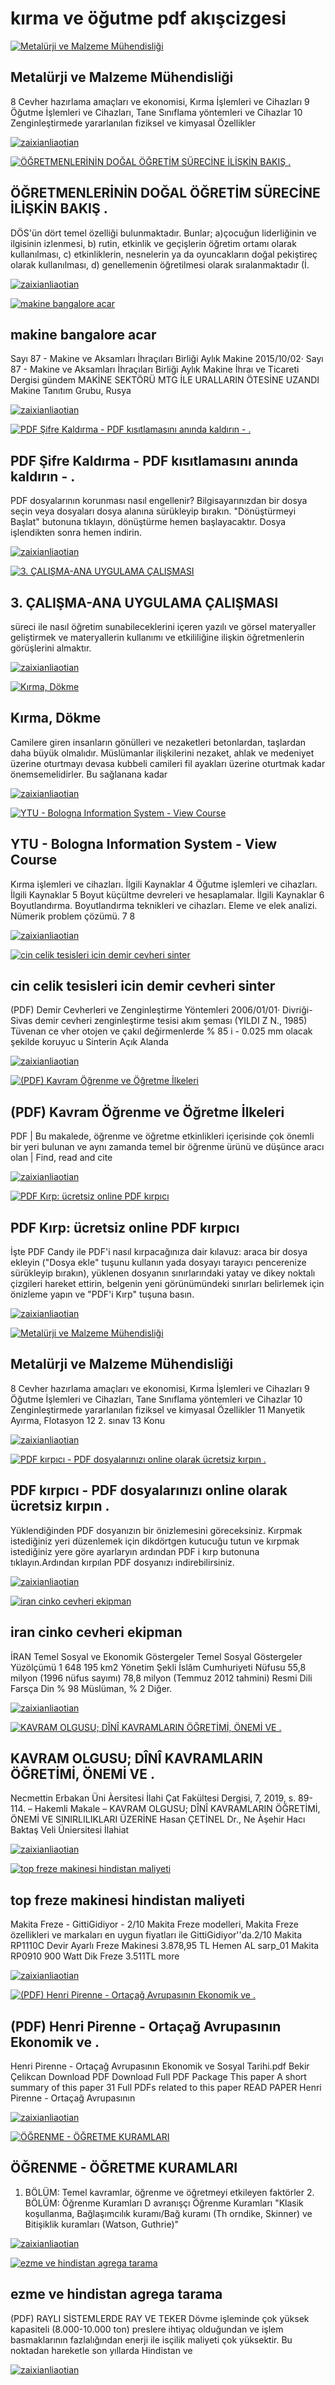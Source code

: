 # kırma ve öğutme pdf akışcizgesi
<a href="https://mnn.zoosnet.net/LR/Chatpre.aspx?id=MNN94995150&p=https://topgrinding.com/" target="_blank">![Metalürji ve Malzeme Mühendisliği](https://github.com/technlg/images/blob/main/17.jpg)</a>
## Metalürji ve Malzeme Mühendisliği
8 Cevher hazırlama amaçları ve ekonomisi, Kırma İşlemleri ve Cihazları 9 Öğutme İşlemleri ve Cihazları, Tane Sınıflama yöntemleri ve Cihazlar 10 Zenginleştirmede yararlanılan fiziksel ve kimyasal Özellikler
<a href="https://mnn.zoosnet.net/LR/Chatpre.aspx?id=MNN94995150&p=https://topgrinding.com/" target="_blank"><img src="https://github.com/technlg/images/raw/main/chat11.jpg" alt="zaixianliaotian"/></a><a href="//whatsapp.shibangsoft.com/WhatsApp.php" ><img src="https://github.com/technlg/images/raw/main/chat11.png" alt=""></a>
<a href="https://mnn.zoosnet.net/LR/Chatpre.aspx?id=MNN94995150&p=https://topgrinding.com/" target="_blank">![ÖĞRETMENLERİNİN DOĞAL ÖĞRETİM SÜRECİNE İLİŞKİN BAKIŞ .](https://github.com/technlg/images/blob/main/17.jpg)</a>
## ÖĞRETMENLERİNİN DOĞAL ÖĞRETİM SÜRECİNE İLİŞKİN BAKIŞ .
DÖS'ün dört temel özelliği bulunmaktadır. Bunlar; a)çocuğun liderliğinin ve ilgisinin izlenmesi, b) rutin, etkinlik ve geçişlerin öğretim ortamı olarak kullanılması, c) etkinliklerin, nesnelerin ya da oyuncakların doğal pekiştireç olarak kullanılması, d) genellemenin öğretilmesi olarak sıralanmaktadır (İ.
<a href="https://mnn.zoosnet.net/LR/Chatpre.aspx?id=MNN94995150&p=https://topgrinding.com/" target="_blank"><img src="https://github.com/technlg/images/raw/main/chat11.jpg" alt="zaixianliaotian"/></a><a href="//whatsapp.shibangsoft.com/WhatsApp.php" ><img src="https://github.com/technlg/images/raw/main/chat11.png" alt=""></a>
<a href="https://mnn.zoosnet.net/LR/Chatpre.aspx?id=MNN94995150&p=https://topgrinding.com/" target="_blank">![makine bangalore acar](https://github.com/technlg/images/blob/main/9.jpg)</a>
## makine bangalore acar
Sayı 87 - Makine ve Aksamları İhraçıları Birliği Aylık Makine 2015/10/02· Sayı 87 - Makine ve Aksamları İhraçıları Birliği Aylık Makine İhraı ve Ticareti Dergisi gündem MAKİNE SEKTÖRÜ MTG İLE URALLARIN ÖTESİNE UZANDI Makine Tanıtım Grubu, Rusya
<a href="https://mnn.zoosnet.net/LR/Chatpre.aspx?id=MNN94995150&p=https://topgrinding.com/" target="_blank"><img src="https://github.com/technlg/images/raw/main/chat11.jpg" alt="zaixianliaotian"/></a><a href="//whatsapp.shibangsoft.com/WhatsApp.php" ><img src="https://github.com/technlg/images/raw/main/chat11.png" alt=""></a>
<a href="https://mnn.zoosnet.net/LR/Chatpre.aspx?id=MNN94995150&p=https://topgrinding.com/" target="_blank">![PDF Şifre Kaldırma - PDF kısıtlamasını anında kaldırın - .](https://github.com/technlg/images/blob/main/32.jpg)</a>
## PDF Şifre Kaldırma - PDF kısıtlamasını anında kaldırın - .
PDF dosyalarının korunması nasıl engellenir? Bilgisayarınızdan bir dosya seçin veya dosyaları dosya alanına sürükleyip bırakın. "Dönüştürmeyi Başlat" butonuna tıklayın, dönüştürme hemen başlayacaktır. Dosya işlendikten sonra hemen indirin.
<a href="https://mnn.zoosnet.net/LR/Chatpre.aspx?id=MNN94995150&p=https://topgrinding.com/" target="_blank"><img src="https://github.com/technlg/images/raw/main/chat11.jpg" alt="zaixianliaotian"/></a><a href="//whatsapp.shibangsoft.com/WhatsApp.php" ><img src="https://github.com/technlg/images/raw/main/chat11.png" alt=""></a>
<a href="https://mnn.zoosnet.net/LR/Chatpre.aspx?id=MNN94995150&p=https://topgrinding.com/" target="_blank">![3. ÇALIŞMA-ANA UYGULAMA ÇALIŞMASI](https://github.com/technlg/images/blob/main/32.jpg)</a>
## 3. ÇALIŞMA-ANA UYGULAMA ÇALIŞMASI
süreci ile nasıl öğretim sunabileceklerini içeren yazılı ve görsel materyaller geliştirmek ve materyallerin kullanımı ve etkililiğine ilişkin öğretmenlerin görüşlerini almaktır.
<a href="https://mnn.zoosnet.net/LR/Chatpre.aspx?id=MNN94995150&p=https://topgrinding.com/" target="_blank"><img src="https://github.com/technlg/images/raw/main/chat11.jpg" alt="zaixianliaotian"/></a><a href="//whatsapp.shibangsoft.com/WhatsApp.php" ><img src="https://github.com/technlg/images/raw/main/chat11.png" alt=""></a>
<a href="https://mnn.zoosnet.net/LR/Chatpre.aspx?id=MNN94995150&p=https://topgrinding.com/" target="_blank">![Kırma, Dökme](https://github.com/technlg/images/blob/main/7.jpg)</a>
## Kırma, Dökme
Camilere giren insanların gönülleri ve nezaketleri betonlardan, taşlardan daha büyük olmalıdır. Müslümanlar ilişkilerini nezaket, ahlak ve medeniyet üzerine oturtmayı devasa kubbeli camileri fil ayakları üzerine oturtmak kadar önemsemelidirler. Bu sağlanana kadar
<a href="https://mnn.zoosnet.net/LR/Chatpre.aspx?id=MNN94995150&p=https://topgrinding.com/" target="_blank"><img src="https://github.com/technlg/images/raw/main/chat11.jpg" alt="zaixianliaotian"/></a><a href="//whatsapp.shibangsoft.com/WhatsApp.php" ><img src="https://github.com/technlg/images/raw/main/chat11.png" alt=""></a>
<a href="https://mnn.zoosnet.net/LR/Chatpre.aspx?id=MNN94995150&p=https://topgrinding.com/" target="_blank">![YTU - Bologna Information System - View Course](https://github.com/technlg/images/blob/main/5.jpg)</a>
## YTU - Bologna Information System - View Course
Kırma işlemleri ve cihazları. İlgili Kaynaklar 4 Öğutme işlemleri ve cihazları. İlgili Kaynaklar 5 Boyut küçültme devreleri ve hesaplamalar. İlgili Kaynaklar 6 Boyutlandırma. Boyutlandırma teknikleri ve cihazları. Eleme ve elek analizi. Nümerik problem çözümü. 7 8
<a href="https://mnn.zoosnet.net/LR/Chatpre.aspx?id=MNN94995150&p=https://topgrinding.com/" target="_blank"><img src="https://github.com/technlg/images/raw/main/chat11.jpg" alt="zaixianliaotian"/></a><a href="//whatsapp.shibangsoft.com/WhatsApp.php" ><img src="https://github.com/technlg/images/raw/main/chat11.png" alt=""></a>
<a href="https://mnn.zoosnet.net/LR/Chatpre.aspx?id=MNN94995150&p=https://topgrinding.com/" target="_blank">![cin celik tesisleri icin demir cevheri sinter](https://github.com/technlg/images/blob/main/20.jpg)</a>
## cin celik tesisleri icin demir cevheri sinter
(PDF) Demir Cevherleri ve Zenginleştirme Yöntemleri 2006/01/01· Divriği-Sivas demir cevheri zenginleştirme tesisi akım şeması (YILDI Z N., 1985) Tüvenan ce vher otojen ve çakıl değirmenlerde % 85 i - 0.025 mm olacak şekilde koruyuc u Sinterin Açık Alanda
<a href="https://mnn.zoosnet.net/LR/Chatpre.aspx?id=MNN94995150&p=https://topgrinding.com/" target="_blank"><img src="https://github.com/technlg/images/raw/main/chat11.jpg" alt="zaixianliaotian"/></a><a href="//whatsapp.shibangsoft.com/WhatsApp.php" ><img src="https://github.com/technlg/images/raw/main/chat11.png" alt=""></a>
<a href="https://mnn.zoosnet.net/LR/Chatpre.aspx?id=MNN94995150&p=https://topgrinding.com/" target="_blank">![(PDF) Kavram Öğrenme ve Öğretme İlkeleri](https://github.com/technlg/images/blob/main/48.jpg)</a>
## (PDF) Kavram Öğrenme ve Öğretme İlkeleri
PDF | Bu makalede, öğrenme ve öğretme etkinlikleri içerisinde çok önemli bir yeri bulunan ve aynı zamanda temel bir öğrenme ürünü ve düşünce aracı olan | Find, read and cite 
<a href="https://mnn.zoosnet.net/LR/Chatpre.aspx?id=MNN94995150&p=https://topgrinding.com/" target="_blank"><img src="https://github.com/technlg/images/raw/main/chat11.jpg" alt="zaixianliaotian"/></a><a href="//whatsapp.shibangsoft.com/WhatsApp.php" ><img src="https://github.com/technlg/images/raw/main/chat11.png" alt=""></a>
<a href="https://mnn.zoosnet.net/LR/Chatpre.aspx?id=MNN94995150&p=https://topgrinding.com/" target="_blank">![PDF Kırp: ücretsiz online PDF kırpıcı](https://github.com/technlg/images/blob/main/1.jpg)</a>
## PDF Kırp: ücretsiz online PDF kırpıcı
İşte PDF Candy ile PDF'i nasıl kırpacağınıza dair kılavuz: araca bir dosya ekleyin ("Dosya ekle" tuşunu kullanın yada dosyayı tarayıcı pencerenize sürükleyip bırakın), yüklenen dosyanın sınırlarındaki yatay ve dikey noktalı çizgileri hareket ettirin, belgenin yeni görünümündeki sınırları belirlemek için önizleme yapın ve "PDF'i Kırp" tuşuna basın.
<a href="https://mnn.zoosnet.net/LR/Chatpre.aspx?id=MNN94995150&p=https://topgrinding.com/" target="_blank"><img src="https://github.com/technlg/images/raw/main/chat11.jpg" alt="zaixianliaotian"/></a><a href="//whatsapp.shibangsoft.com/WhatsApp.php" ><img src="https://github.com/technlg/images/raw/main/chat11.png" alt=""></a>
<a href="https://mnn.zoosnet.net/LR/Chatpre.aspx?id=MNN94995150&p=https://topgrinding.com/" target="_blank">![Metalürji ve Malzeme Mühendisliği](https://github.com/technlg/images/blob/main/14.jpg)</a>
## Metalürji ve Malzeme Mühendisliği
8 Cevher hazırlama amaçları ve ekonomisi, Kırma İşlemleri ve Cihazları 9 Öğutme İşlemleri ve Cihazları, Tane Sınıflama yöntemleri ve Cihazlar 10 Zenginleştirmede yararlanılan fiziksel ve kimyasal Özellikler 11 Manyetik Ayırma, Flotasyon 12 2. sınav 13 Konu
<a href="https://mnn.zoosnet.net/LR/Chatpre.aspx?id=MNN94995150&p=https://topgrinding.com/" target="_blank"><img src="https://github.com/technlg/images/raw/main/chat11.jpg" alt="zaixianliaotian"/></a><a href="//whatsapp.shibangsoft.com/WhatsApp.php" ><img src="https://github.com/technlg/images/raw/main/chat11.png" alt=""></a>
<a href="https://mnn.zoosnet.net/LR/Chatpre.aspx?id=MNN94995150&p=https://topgrinding.com/" target="_blank">![PDF kırpıcı - PDF dosyalarınızı online olarak ücretsiz kırpın .](https://github.com/technlg/images/blob/main/2.jpg)</a>
## PDF kırpıcı - PDF dosyalarınızı online olarak ücretsiz kırpın .
Yüklendiğinden PDF dosyanızın bir önizlemesini göreceksiniz. Kırpmak istediğiniz yeri düzenlemek için dikdörtgen kutucuğu tutun ve kırpmak istediğiniz yere göre ayarlaryın ardından PDF i kırp butonuna tıklayın.Ardından kırpılan PDF dosyanızı indirebilirsiniz.
<a href="https://mnn.zoosnet.net/LR/Chatpre.aspx?id=MNN94995150&p=https://topgrinding.com/" target="_blank"><img src="https://github.com/technlg/images/raw/main/chat11.jpg" alt="zaixianliaotian"/></a><a href="//whatsapp.shibangsoft.com/WhatsApp.php" ><img src="https://github.com/technlg/images/raw/main/chat11.png" alt=""></a>
<a href="https://mnn.zoosnet.net/LR/Chatpre.aspx?id=MNN94995150&p=https://topgrinding.com/" target="_blank">![iran cinko cevheri ekipman](https://github.com/technlg/images/blob/main/24.jpg)</a>
## iran cinko cevheri ekipman
İRAN Temel Sosyal ve Ekonomik Göstergeler Temel Sosyal Göstergeler Yüzölçümü 1 648 195 km2 Yönetim Şekli İslâm Cumhuriyeti Nüfusu 55,8 milyon (1996 nüfus sayımı) 78,8 milyon (Temmuz 2012 tahmini) Resmi Dili Farsça Din % 98 Müslüman, % 2 Diğer.
<a href="https://mnn.zoosnet.net/LR/Chatpre.aspx?id=MNN94995150&p=https://topgrinding.com/" target="_blank"><img src="https://github.com/technlg/images/raw/main/chat11.jpg" alt="zaixianliaotian"/></a><a href="//whatsapp.shibangsoft.com/WhatsApp.php" ><img src="https://github.com/technlg/images/raw/main/chat11.png" alt=""></a>
<a href="https://mnn.zoosnet.net/LR/Chatpre.aspx?id=MNN94995150&p=https://topgrinding.com/" target="_blank">![KAVRAM OLGUSU; DÎNÎ KAVRAMLARIN ÖĞRETİMİ, ÖNEMİ VE .](https://github.com/technlg/images/blob/main/6.jpg)</a>
## KAVRAM OLGUSU; DÎNÎ KAVRAMLARIN ÖĞRETİMİ, ÖNEMİ VE .
Necmettin Erbakan Üni Àersitesi İlahi Çat Fakültesi Dergisi, 7, 2019, s. 89-114. – Hakemli Makale – KAVRAM OLGUSU; DÎNÎ KAVRAMLARIN ÖĞRETİMİ, ÖNEMİ VE SINIRLILIKLARI ÜZERİNE Hasan ÇETİNEL Dr., Ne Àşehir Hacı Baktaş Veli Üniersitesi İlahiat
<a href="https://mnn.zoosnet.net/LR/Chatpre.aspx?id=MNN94995150&p=https://topgrinding.com/" target="_blank"><img src="https://github.com/technlg/images/raw/main/chat11.jpg" alt="zaixianliaotian"/></a><a href="//whatsapp.shibangsoft.com/WhatsApp.php" ><img src="https://github.com/technlg/images/raw/main/chat11.png" alt=""></a>
<a href="https://mnn.zoosnet.net/LR/Chatpre.aspx?id=MNN94995150&p=https://topgrinding.com/" target="_blank">![top freze makinesi hindistan maliyeti](https://github.com/technlg/images/blob/main/11.jpg)</a>
## top freze makinesi hindistan maliyeti
Makita Freze - GittiGidiyor - 2/10 Makita Freze modelleri, Makita Freze özellikleri ve markaları en uygun fiyatları ile GittiGidiyor''da.2/10 Makita RP1110C Devir Ayarlı Freze Makinesi 3.878,95 TL Hemen AL sarp_01 Makita RP0910 900 Watt Dik Freze 3.511TL more
<a href="https://mnn.zoosnet.net/LR/Chatpre.aspx?id=MNN94995150&p=https://topgrinding.com/" target="_blank"><img src="https://github.com/technlg/images/raw/main/chat11.jpg" alt="zaixianliaotian"/></a><a href="//whatsapp.shibangsoft.com/WhatsApp.php" ><img src="https://github.com/technlg/images/raw/main/chat11.png" alt=""></a>
<a href="https://mnn.zoosnet.net/LR/Chatpre.aspx?id=MNN94995150&p=https://topgrinding.com/" target="_blank">![(PDF) Henri Pirenne - Ortaçağ Avrupasının Ekonomik ve .](https://github.com/technlg/images/blob/main/24.jpg)</a>
## (PDF) Henri Pirenne - Ortaçağ Avrupasının Ekonomik ve .
Henri Pirenne - Ortaçağ Avrupasının Ekonomik ve Sosyal Tarihi.pdf Bekir Çelikcan Download PDF Download Full PDF Package This paper A short summary of this paper 31 Full PDFs related to this paper READ PAPER Henri Pirenne - Ortaçağ Avrupasının 
<a href="https://mnn.zoosnet.net/LR/Chatpre.aspx?id=MNN94995150&p=https://topgrinding.com/" target="_blank"><img src="https://github.com/technlg/images/raw/main/chat11.jpg" alt="zaixianliaotian"/></a><a href="//whatsapp.shibangsoft.com/WhatsApp.php" ><img src="https://github.com/technlg/images/raw/main/chat11.png" alt=""></a>
<a href="https://mnn.zoosnet.net/LR/Chatpre.aspx?id=MNN94995150&p=https://topgrinding.com/" target="_blank">![ÖĞRENME - ÖĞRETME KURAMLARI](https://github.com/technlg/images/blob/main/30.jpg)</a>
## ÖĞRENME - ÖĞRETME KURAMLARI
1. BÖLÜM: Temel kavramlar, öğrenme ve öğretmeyi etkileyen faktörler 2. BÖLÜM: Öğrenme Kuramları D avranışçı Öğrenme Kuramları "Klasik koşullanma, Bağlaşımcılık kuramı/Bağ kuramı (Th orndike, Skinner) ve Bitişiklik kuramları (Watson, Guthrie)"
<a href="https://mnn.zoosnet.net/LR/Chatpre.aspx?id=MNN94995150&p=https://topgrinding.com/" target="_blank"><img src="https://github.com/technlg/images/raw/main/chat11.jpg" alt="zaixianliaotian"/></a><a href="//whatsapp.shibangsoft.com/WhatsApp.php" ><img src="https://github.com/technlg/images/raw/main/chat11.png" alt=""></a>
<a href="https://mnn.zoosnet.net/LR/Chatpre.aspx?id=MNN94995150&p=https://topgrinding.com/" target="_blank">![ezme ve hindistan agrega tarama](https://github.com/technlg/images/blob/main/64.jpg)</a>
## ezme ve hindistan agrega tarama
(PDF) RAYLI SİSTEMLERDE RAY VE TEKER Dövme işleminde çok yüksek kapasiteli (8.000-10.000 ton) preslere ihtiyaç olduğundan ve işlem basmaklarının fazlalığından enerji ile isçilik maliyeti çok yüksektir. Bu noktadan hareketle son yıllarda Hindistan ve
<a href="https://mnn.zoosnet.net/LR/Chatpre.aspx?id=MNN94995150&p=https://topgrinding.com/" target="_blank"><img src="https://github.com/technlg/images/raw/main/chat11.jpg" alt="zaixianliaotian"/></a><a href="//whatsapp.shibangsoft.com/WhatsApp.php" ><img src="https://github.com/technlg/images/raw/main/chat11.png" alt=""></a>
